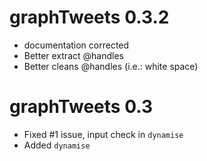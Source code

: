 # graphTweets 0.3.2

* documentation corrected
* Better extract @handles
* Better cleans @handles (i.e.: white space)

# graphTweets 0.3

* Fixed #1 issue, input check in `dynamise`
* Added `dynamise`
